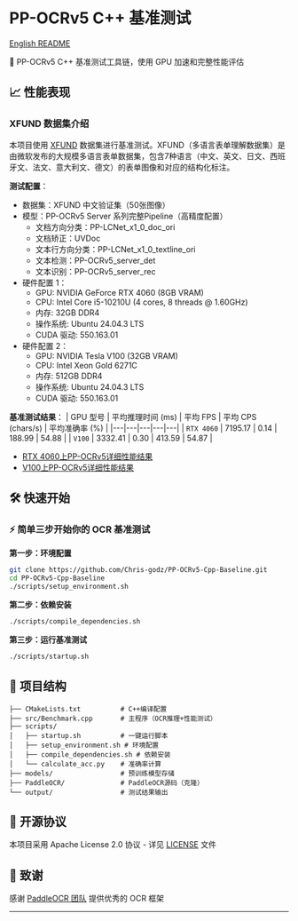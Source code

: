 # PP-OCRv5 C++ 基准测试

[English README](README.md)

🚀 PP-OCRv5 C++ 基准测试工具链，使用 GPU 加速和完整性能评估


## 📈 性能表现

### XFUND 数据集介绍

本项目使用 [XFUND](https://github.com/doc-analysis/XFUND) 数据集进行基准测试。XFUND（多语言表单理解数据集）是由微软发布的大规模多语言表单数据集，包含7种语言（中文、英文、日文、西班牙文、法文、意大利文、德文）的表单图像和对应的结构化标注。

**测试配置**：
- 数据集：XFUND 中文验证集（50张图像）
- 模型：PP-OCRv5 Server 系列完整Pipeline（高精度配置）
  - 文档方向分类：PP-LCNet_x1_0_doc_ori
  - 文档矫正：UVDoc
  - 文本行方向分类：PP-LCNet_x1_0_textline_ori
  - 文本检测：PP-OCRv5_server_det
  - 文本识别：PP-OCRv5_server_rec
- 硬件配置 1：
  - GPU: NVIDIA GeForce RTX 4060 (8GB VRAM)
  - CPU: Intel Core i5-10210U (4 cores, 8 threads @ 1.60GHz)
  - 内存: 32GB DDR4
  - 操作系统: Ubuntu 24.04.3 LTS
  - CUDA 驱动: 550.163.01
- 硬件配置 2：
  - GPU: NVIDIA Tesla V100 (32GB VRAM)
  - CPU: Intel Xeon Gold 6271C
  - 内存: 512GB DDR4
  - 操作系统: Ubuntu 24.04.3 LTS
  - CUDA 驱动: 550.163.01

**基准测试结果**：
| GPU 型号 | 平均推理时间 (ms) | 平均 FPS | 平均 CPS (chars/s) | 平均准确率 (%) | 
|---|---|---|---|---|
| `RTX 4060` | 7195.17 | 0.14 | 188.99 | 54.88 |
| `V100` | 3332.41 | 0.30 | 413.59 | 54.87 |

- [RTX 4060上PP-OCRv5详细性能结果](./PP-OCRv5_on_4060.md)
- [V100上PP-OCRv5详细性能结果](./PP-OCRv5_on_V100.md)

## 🛠️ 快速开始

### ⚡ 简单三步开始你的 OCR 基准测试

**第一步：环境配置**
```bash
git clone https://github.com/Chris-godz/PP-OCRv5-Cpp-Baseline.git
cd PP-OCRv5-Cpp-Baseline
./scripts/setup_environment.sh
```

**第二步：依赖安装**
```bash
./scripts/compile_dependencies.sh
```

**第三步：运行基准测试**
```bash
./scripts/startup.sh
```

## 📁 项目结构

```
├── CMakeLists.txt          # C++编译配置
├── src/Benchmark.cpp       # 主程序（OCR推理+性能测试）
├── scripts/
│   ├── startup.sh          # 一键运行脚本
│   ├── setup_environment.sh # 环境配置
│   ├── compile_dependencies.sh # 依赖安装
│   └── calculate_acc.py    # 准确率计算
├── models/                 # 预训练模型存储
├── PaddleOCR/              # PaddleOCR源码（克隆）
└── output/                 # 测试结果输出
```

## 📄 开源协议

本项目采用 Apache License 2.0 协议 - 详见 [LICENSE](LICENSE) 文件

## 🙏 致谢

感谢 [PaddleOCR 团队](https://github.com/PaddlePaddle/PaddleOCR) 提供优秀的 OCR 框架

---

